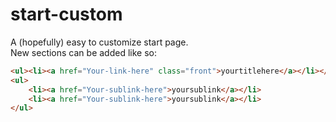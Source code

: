 # start-custom
A (hopefully) easy to customize start page.  
New sections can be added like so: 
```html
<ul><li><a href="Your-link-here" class="front">yourtitlehere</a></li></ul>
<ul>
	<li><a href="Your-sublink-here">yoursublink</a></li>
	<li><a href="Your-sublink-here">yoursublink</a></li>
</ul>
```

